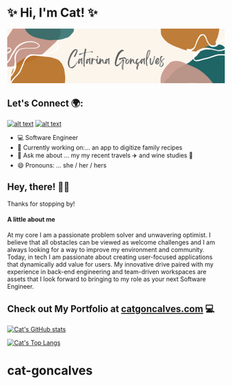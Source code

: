 # ✨ Hi, I'm Cat! ✨
![Personalized Banner](https://github.com/cat-goncalves/portfolio/blob/main/images/portfolio-banner.png)

## Let's Connect 🌍:
<a href="https://www.linkedin.com/in/cat-goncalves"> ![alt text](https://img.shields.io/badge/-LinkedIn-0e76a8?style=plastic&logo=linkedIn)</a>
<a href="https://twitter.com/cgoncalvesdev">![alt text](https://img.shields.io/badge/-Twitter-1DA1F2?style=plastic&logo=Twitter) </a>

- 💻 Software Engineer
- 📲 Currently working on:... an app to digitize family recipes
- 💬 Ask me about ... my my recent travels ✈️ and wine studies 🍷
- 😄 Pronouns: ... she / her / hers

## Hey, there! 👋🏼 

Thanks for stopping by!

#### A little about me

At my core I am a passionate problem solver and unwavering optimist. I believe that all obstacles can be viewed as welcome challenges and I am always looking for a way to improve my environment and community. Today, in tech I am passionate about creating user-focused applications that dynamically add value for users. My innovative drive paired with my experience in back-end engineering and team-driven workspaces are assets that I look forward to bringing to my role as your next Software Engineer.


## Check out My Portfolio at [catgoncalves.com](https://slot-machine.catgoncalves.com/) 💻

[![Cat's GitHub stats](https://github-readme-stats.vercel.app/api?username=cat-goncalves)](https://github.com/cat-goncalves/github-readme-stats)
 
[![Cat's Top Langs](https://github-readme-stats.vercel.app/api/top-langs/?username=cat-goncalves&layout=compact)](https://github.com/cat-goncalves/github-readme-stats)


# cat-goncalves
